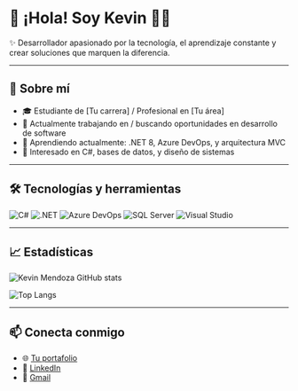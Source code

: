 # 👋 ¡Hola! Soy Kevin 👨‍💻

✨ Desarrollador apasionado por la tecnología, el aprendizaje constante y crear soluciones que marquen la diferencia.

---

## 🚀 Sobre mí

- 🎓 Estudiante de [Tu carrera] / Profesional en [Tu área]
- 💼 Actualmente trabajando en / buscando oportunidades en desarrollo de software
- 🌱 Aprendiendo actualmente: .NET 8, Azure DevOps, y arquitectura MVC
- 🧠 Interesado en C#, bases de datos, y diseño de sistemas

---

## 🛠️ Tecnologías y herramientas

![C#](https://img.shields.io/badge/-C%23-239120?style=flat-square&logo=c-sharp&logoColor=white)
![.NET](https://img.shields.io/badge/-.NET-512BD4?style=flat-square&logo=dotnet&logoColor=white)
![Azure DevOps](https://img.shields.io/badge/-Azure%20DevOps-0078D7?style=flat-square&logo=azure-devops&logoColor=white)
![SQL Server](https://img.shields.io/badge/-SQL%20Server-CC2927?style=flat-square&logo=microsoft-sql-server&logoColor=white)
![Visual Studio](https://img.shields.io/badge/-Visual%20Studio-5C2D91?style=flat-square&logo=visual-studio&logoColor=white)

---

## 📈 Estadísticas

![Kevin Mendoza GitHub stats](https://github-readme-stats.vercel.app/api?username=Henryjmzx9&show_icons=true&theme=tokyonight)

![Top Langs](https://github-readme-stats.vercel.app/api/top-langs/?username=Henryjmzx9&layout=compact&theme=tokyonight)

---

## 📫 Conecta conmigo

- 🌐 [Tu portafolio](https://dev.azure.com/KJMT20250403/)
- 💼 [LinkedIn](https://www.linkedin.com/in/kevin-mendoza-28b1b5291/)
- 📧 [Gmail](mailto:kevinmendozatobar@gmail.com)
